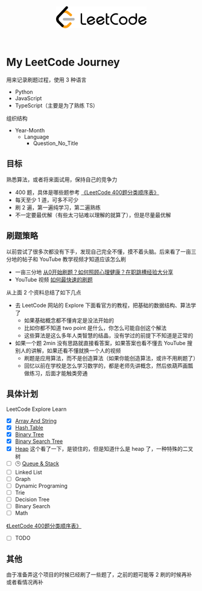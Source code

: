 <p><br></p>
<p align="center">
  <img src="assets/leetcode_logo.svg" width="240" alt="LeetCode Logo">
</p>
<p><br></p>

# My LeetCode Journey

用来记录刷题过程，使用 3 种语言

- Python
- JavaScript
- TypeScript（主要是为了熟练 TS）

组织结构

- Year-Month
  - Language
    - Question_No_Title

## 目标

熟悉算法，或者将来面试用，保持自己的竞争力

- 400 题，具体是哪些题参考 [《LeetCode 400题分类顺序表》](https://www.cspiration.com/#/leetcodeClassification)
- 每天至少 1 道，可多不可少
- 刷 2 遍，第一遍纯学习，第二遍熟练
- 不一定要最优解（有些太刁钻难以理解的就算了），但是尽量最优解

## 刷题策略

以前尝试了很多次都没有下手，发现自己完全不懂，摸不着头脑。后来看了一亩三分地的帖子和 YouTube 教学视频才知道应该怎么刷

- 一亩三分地 [从0开始刷题？如何照顾心理健康？在职跳槽经验大分享](https://www.1point3acres.com/bbs/thread-843904-1-1.html)
- YouTube 视频 [如何最快速的刷题](https://youtu.be/HlIu_kf_KH0)

从上面 2 个资料总结了如下几点

- 去 LeetCode 网站的 Explore 下面看官方的教程，把基础的数据结构、算法学了
  - 如果基础概念都不懂肯定是没法开始的
  - 比如你都不知道 two point 是什么，你怎么可能自创这个解法
  - 这些算法是这么多年人类智慧的结晶，没有学过的前提下不知道是正常的
- 如果一个题 2min 没有思路就直接看答案，如果答案也看不懂去 YouTube 搜别人的讲解，如果还看不懂就换一个人的视频
  - 刷题是应用算法，而不是创造算法（如果你能创造算法，或许不用刷题了）
  - 回忆以前在学校是怎么学习数学的，都是老师先讲概念，然后依葫芦画瓢做练习，后面才能触类旁通

## 具体计划

LeetCode Explore Learn

- [x]  [Array And String](https://leetcode.com/explore/learn/card/array-and-string/)
- [x]  [Hash Table](https://leetcode.com/explore/learn/card/hash-table/)
- [x]  [Binary Tree](https://leetcode.com/explore/learn/card/data-structure-tree/)
- [x]  [Binary Search Tree](https://leetcode.com/explore/learn/card/introduction-to-data-structure-binary-search-tree/)
- [x]  [Heap](https://leetcode.com/explore/learn/card/heap/) 这个看了一下，是锁住的，但是知道什么是 heap 了，一种特殊的二叉树
- [ ]  🕒 [Queue & Stack](https://leetcode.com/explore/learn/card/queue-stack/)
- [ ]  Linked List
- [ ]  Graph
- [ ]  Dynamic Programing
- [ ]  Trie
- [ ]  Decision Tree
- [ ]  Binary Search
- [ ]  Math

[《LeetCode 400题分类顺序表》](https://www.cspiration.com/#/leetcodeClassification)

- [ ] TODO

## 其他

由于准备弄这个项目的时候已经刷了一些题了，之前的题可能等 2 刷的时候再补或者看情况再补


